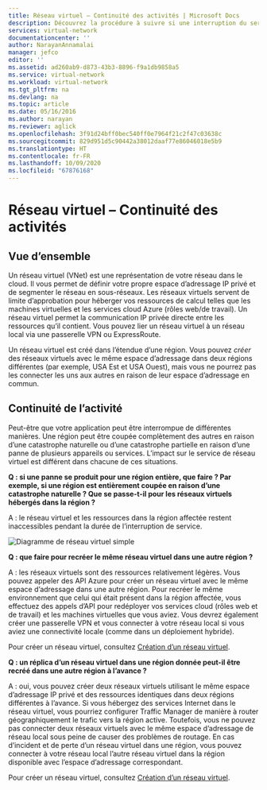 ```yaml
---
title: Réseau virtuel – Continuité des activités | Microsoft Docs
description: Découvrez la procédure à suivre si une interruption du service Azure affecte vos instances réseaux virtuels Azure.
services: virtual-network
documentationcenter: ''
author: NarayanAnnamalai
manager: jefco
editor: ''
ms.assetid: ad260ab9-d873-43b3-8896-f9a1db9858a5
ms.service: virtual-network
ms.workload: virtual-network
ms.tgt_pltfrm: na
ms.devlang: na
ms.topic: article
ms.date: 05/16/2016
ms.author: narayan
ms.reviewer: aglick
ms.openlocfilehash: 3f91d24bff0bec540ff0e7964f21c2f47c03638c
ms.sourcegitcommit: 829d951d5c90442a38012daaf77e86046018e5b9
ms.translationtype: HT
ms.contentlocale: fr-FR
ms.lasthandoff: 10/09/2020
ms.locfileid: "67876168"
---
```

# <a name="virtual-network--business-continuity"></a>Réseau virtuel – Continuité des activités

## <a name="overview"></a>Vue d’ensemble
Un réseau virtuel (VNet) est une représentation de votre réseau dans le cloud. Il vous permet de définir votre propre espace d’adressage IP privé et de segmenter le réseau en sous-réseaux. Les réseaux virtuels servent de limite d’approbation pour héberger vos ressources de calcul telles que les machines virtuelles et les services cloud Azure (rôles web/de travail). Un réseau virtuel permet la communication IP privée directe entre les ressources qu’il contient. Vous pouvez lier un réseau virtuel à un réseau local via une passerelle VPN ou ExpressRoute.

Un réseau virtuel est créé dans l’étendue d’une région. Vous pouvez *créer* des réseaux virtuels avec le même espace d’adressage dans deux régions différentes (par exemple, USA Est et USA Ouest), mais vous ne pourrez pas les connecter les uns aux autres en raison de leur espace d’adressage en commun. 

## <a name="business-continuity"></a>Continuité de l’activité

Peut-être que votre application peut être interrompue de différentes manières. Une région peut être coupée complètement des autres en raison d’une catastrophe naturelle ou d’une catastrophe partielle en raison d’une panne de plusieurs appareils ou services. L’impact sur le service de réseau virtuel est différent dans chacune de ces situations.

**Q : si une panne se produit pour une région entière, que faire ? Par exemple, si une région est entièrement coupée en raison d’une catastrophe naturelle ? Que se passe-t-il pour les réseaux virtuels hébergés dans la région ?**

A : le réseau virtuel et les ressources dans la région affectée restent inaccessibles pendant la durée de l’interruption de service.

![Diagramme de réseau virtuel simple](./media/virtual-network-disaster-recovery-guidance/vnet.png)

**Q : que faire pour recréer le même réseau virtuel dans une autre région ?**

A : les réseaux virtuels sont des ressources relativement légères. Vous pouvez appeler des API Azure pour créer un réseau virtuel avec le même espace d’adressage dans une autre région. Pour recréer le même environnement que celui qui était présent dans la région affectée, vous effectuez des appels d’API pour redéployer vos services cloud (rôles web et de travail) et les machines virtuelles que vous aviez. Vous devrez également créer une passerelle VPN et vous connecter à votre réseau local si vous aviez une connectivité locale (comme dans un déploiement hybride).

Pour créer un réseau virtuel, consultez [Création d’un réseau virtuel](manage-virtual-network.md#create-a-virtual-network).

**Q : un réplica d’un réseau virtuel dans une région donnée peut-il être recréé dans une autre région à l’avance ?**

A : oui, vous pouvez créer deux réseaux virtuels utilisant le même espace d’adressage IP privé et des ressources identiques dans deux régions différentes à l’avance. Si vous hébergez des services Internet dans le réseau virtuel, vous pourriez configurer Traffic Manager de manière à router géographiquement le trafic vers la région active. Toutefois, vous ne pouvez pas connecter deux réseaux virtuels avec le même espace d’adressage de réseau local sous peine de causer des problèmes de routage. En cas d’incident et de perte d’un réseau virtuel dans une région, vous pouvez connecter à votre réseau local l’autre réseau virtuel dans la région disponible avec l’espace d’adressage correspondant.

Pour créer un réseau virtuel, consultez [Création d’un réseau virtuel](manage-virtual-network.md#create-a-virtual-network).

